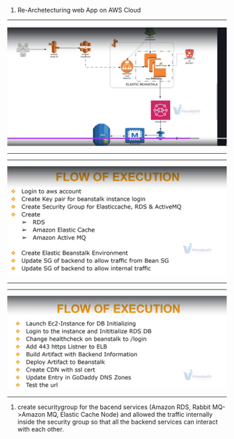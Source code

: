 
1. Re-Archetecturing web App on AWS Cloud
*************************
![alt text](image-2.png)
*************************
***********************
![alt text](image-3.png)
************************
************************
![alt text](image-4.png)
*************************

1. create securitygroup for the bacend services (Amazon RDS, Rabbit MQ->Amazon MQ, Elastic Cache Node) and allowed the traffic internally inside the security group so that all the backend services can interact with each other.

